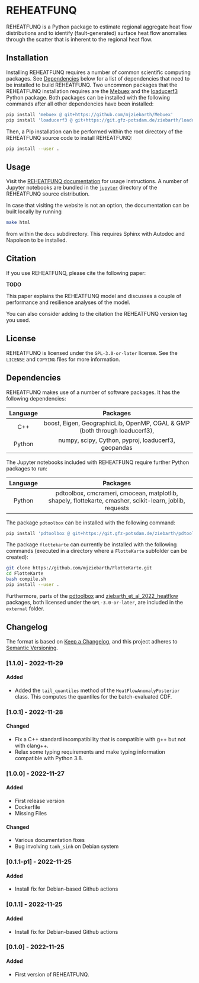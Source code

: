 # REHEATFUNQ
REHEATFUNQ is a Python package to estimate regional aggregate heat flow
distributions and to identify (fault-generated) surface heat flow anomalies
through the scatter that is inherent to the regional heat flow.

## Installation
Installing REHEATFUNQ requires a number of common scientific computing packages.
See [Dependencies](#dependencies) below for a list of dependencies that need to
be installed to build REHEATFUNQ. Two uncommon packages that the REHEATFUNQ
installation requires are the [Mebuex](https://github.com/mjziebarth/Mebuex) and
the [loaducerf3](https://git.gfz-potsdam.de/ziebarth/loaducerf3) Python package.
Both packages can be installed with the following commands after all other
dependencies have been installed:
```bash
pip install 'mebuex @ git+https://github.com/mjziebarth/Mebuex'
pip install 'loaducerf3 @ git+https://git.gfz-potsdam.de/ziebarth/loaducerf3'
```
Then, a Pip installation can be performed within the root directory of the
REHEATFUNQ source code to install REHEATFUNQ:
```bash
pip install --user .
```

## Usage
Visit the [REHEATFUNQ documentation](https://mjziebarth.github.io/REHEATFUNQ/)
for usage instructions. A number of Jupyter notebooks are bundled in the
[`jupyter`](jupyter/) directory of the REHEATFUNQ source distribution.

In case that visiting the website is not an option, the documentation can be
built locally by running
```bash
make html
```
from within the `docs` subdirectory. This requires Sphinx with Autodoc and
Napoleon to be installed.

## Citation
If you use REHEATFUNQ, please cite the following paper:

**TODO**

This paper explains the REHEATFUNQ model and discusses a couple of performance
and resilience analyses of the model.

You can also consider adding to the citation the REHEATFUNQ version tag you
used.

## License
REHEATFUNQ is licensed under the `GPL-3.0-or-later` license. See the `LICENSE`
and `COPYING` files for more information.


## Dependencies
REHEATFUNQ makes use of a number of software packages. It has the following
dependencies:

| Language | Packages |
| :------: | :------: |
| C++      | boost, Eigen, GeographicLib, OpenMP, CGAL & GMP (both through loaducerf3), |
| Python   | numpy, scipy, Cython, pyproj, loaducerf3, geopandas |

The Jupyter notebooks included with REHEATFUNQ require further Python packages
to run:

| Language | Packages |
| :------: | :------: |
| Python   | pdtoolbox, cmcrameri, cmocean, matplotlib, shapely, flottekarte, cmasher, scikit-learn, joblib, requests |

The package `pdtoolbox` can be installed with the following command:
```bash
pip install 'pdtoolbox @ git+https://git.gfz-potsdam.de/ziebarth/pdtoolbox'
```
The package `flottekarte` can currently be installed with the following
commands (executed in a directory where a `FlotteKarte` subfolder can be
created):
```bash
git clone https://github.com/mjziebarth/FlotteKarte.git
cd FlotteKarte
bash compile.sh
pip install --user .
```

Furthermore, parts of the [pdtoolbox](https://doi.org/10.5880/GFZ.2.6.2022.002)
and
[ziebarth_et_al_2022_heatflow](https://git.gfz-potsdam.de/ziebarth/ziebarth-et-al-2022-heat-flow-paper-code)
packages, both licensed under the `GPL-3.0-or-later`, are included in the
`external` folder.


## Changelog
The format is based on [Keep a Changelog](https://keepachangelog.com/en/1.0.0/),
and this project adheres to
[Semantic Versioning](https://semver.org/spec/v2.0.0.html).

### [1.1.0] - 2022-11-29
#### Added
- Added the `tail_quantiles` method of the `HeatFlowAnomalyPosterior` class.
  This computes the quantiles for the batch-evaluated CDF.

### [1.0.1] - 2022-11-28
#### Changed
- Fix a C++ standard incompatibility that is compatible with g++ but
  not with clang++.
- Relax some typing requirements and make typing information compatible with
  Python 3.8.

### [1.0.0] - 2022-11-27
#### Added
- First release version
- Dockerfile
- Missing Files

#### Changed
- Various documentation fixes
- Bug involving `tanh_sinh` on Debian system

### [0.1.1-p1] - 2022-11-25
#### Added
- Install fix for Debian-based Github actions

### [0.1.1] - 2022-11-25
#### Added
- Install fix for Debian-based Github actions

### [0.1.0] - 2022-11-25
#### Added
- First version of REHEATFUNQ.
